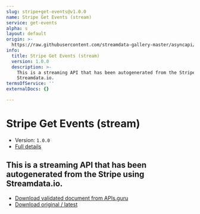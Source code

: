 ```yaml
---
slug: stripe+get-events@v1.0.0
name: Stripe Get Events (stream)
service: get-events
alpha: s
layout: default
origin: >-
  https://raw.githubusercontent.com/streamdata-gallery-master/asyncapi/master/_listings/stripe/stripe-get-events-stream-async.md
info:
  title: Stripe Get Events (stream)
  version: 1.0.0
  description: >-
    This is a streaming API that has been autogenerated from the Stripe using
    Streamdata.io.
termsOfService: ''
externalDocs: {}

---
```

# Stripe Get Events (stream)

* Version: `1.0.0`
* [Full details](../html/stripe+get-events@v1.0.0.html)



## This is a streaming API that has been autogenerated from the Stripe using Streamdata.io.



* [Download validated document from APIs.guru](https://raw.githubusercontent.com/APIs-guru/asyncapi-directory/master/docs/APIs/stripe%2Bget-events%40v1.0.0.yaml)
* [Download original / latest](https://raw.githubusercontent.com/streamdata-gallery-master/asyncapi/master/_listings/stripe/stripe-get-events-stream-async.md)

<script type="application/ld+json">
{
  "@context": "http://schema.org/",
  "@type": "WebAPI",
  "description": "This is a streaming API that has been autogenerated from the Stripe using Streamdata.io.",
  "documentation": "",

  "name": "Stripe Get Events (stream)"
}
</script>

